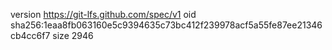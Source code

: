 version https://git-lfs.github.com/spec/v1
oid sha256:1eaa8fb063160e5c9394635c73bc412f239978acf5a55fe87ee21346cb4cc6f7
size 2946
